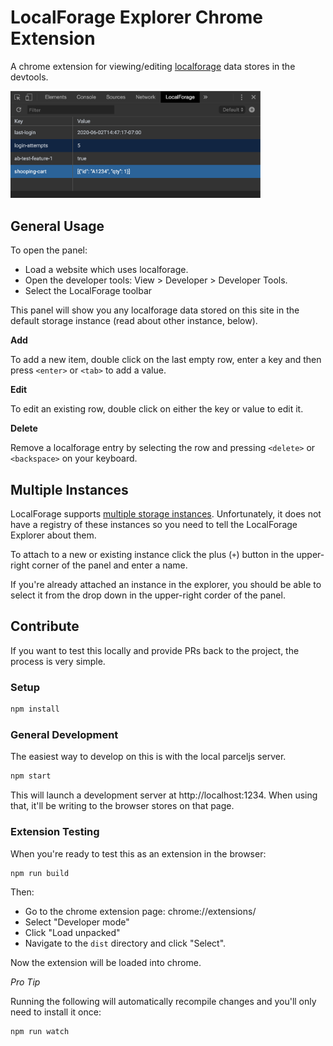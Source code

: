# LocalForage Explorer Chrome Extension
A chrome extension for viewing/editing [localforage](https://github.com/localForage/localForage) data stores in the devtools.

<img src="./screenshot.png" alt="Screenshot" width="400" />

## General Usage

To open the panel:

* Load a website which uses localforage.
* Open the developer tools: View > Developer > Developer Tools.
* Select the LocalForage toolbar

This panel will show you any localforage data stored on this site in the default storage instance (read about other instance, below).

**Add**

To add a new item, double click on the last empty row, enter a key and then press `<enter>` or `<tab>` to add a value.

**Edit**

To edit an existing row, double click on either the key or value to edit it.

**Delete**

Remove a localforage entry by selecting the row and pressing `<delete>` or `<backspace>` on your keyboard.

## Multiple Instances
LocalForage supports [multiple storage instances](https://localforage.github.io/localForage/#multiple-instances). Unfortunately, it does not have a registry of these instances so you need to tell the LocalForage Explorer about them.

To attach to a new or existing instance click the plus (`+`) button in the upper-right corner of the panel and enter a name.

If you're already attached an instance in the explorer, you should be able to select it from the drop down in the upper-right corder of the panel.

## Contribute

If you want to test this locally and provide PRs back to the project, the process is very simple.

### Setup

```bash
npm install
```

### General Development

The easiest way to develop on this is with the local parceljs server.

```bash
npm start
```

This will launch a development server at http://localhost:1234. When using that, it'll be writing to the browser stores on that page.

### Extension Testing

When you're ready to test this as an extension in the browser:

```bash
npm run build
```

Then:
* Go to the chrome extension page: chrome://extensions/
* Select "Developer mode"
* Click "Load unpacked"
* Navigate to the `dist` directory and click "Select".

Now the extension will be loaded into chrome.

*Pro Tip*

Running the following will automatically recompile changes and you'll only need to install it once:

```bash
npm run watch
```
